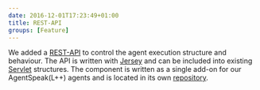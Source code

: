 ```yaml
---
date: 2016-12-01T17:23:49+01:00
title: REST-API
groups: [Feature]
---
```

We added a [REST-API](https://en.wikipedia.org/wiki/Representational_state_transfer) to control the agent execution structure and behaviour.<!--more--> The API is written with [Jersey](https://jersey.java.net/) and can be included into existing [Servlet](https://en.wikipedia.org/wiki/Java_servlet) structures. The component is written as a single add-on for our AgentSpeak(L++) agents and is located in its own [repository](https://github.com/LightJason/REST).

